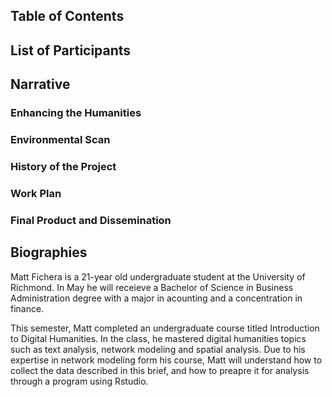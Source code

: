 ## Table of Contents

## List of Participants

## Narrative
### Enhancing the Humanities
### Environmental Scan
### History of the Project
### Work Plan
### Final Product and Dissemination

## Biographies

Matt Fichera is a 21-year old undergraduate student at the University of Richmond. In May he will receieve a Bachelor of Science in Business Administration degree with a major in acounting and a concentration in finance.

This semester, Matt completed an undergraduate course titled Introduction to Digital Humanities. In the class, he mastered digital humanities topics such as text analysis, network modeling and spatial analysis. Due to his expertise in network modeling form his course, Matt will understand how to collect the data described in this brief, and how to preapre it for analysis through a program using Rstudio.
